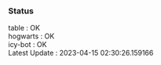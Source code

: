 ### Status


table : OK  
hogwarts : OK  
icy-bot : OK  
Latest Update : 2023-04-15 02:30:26.159166
